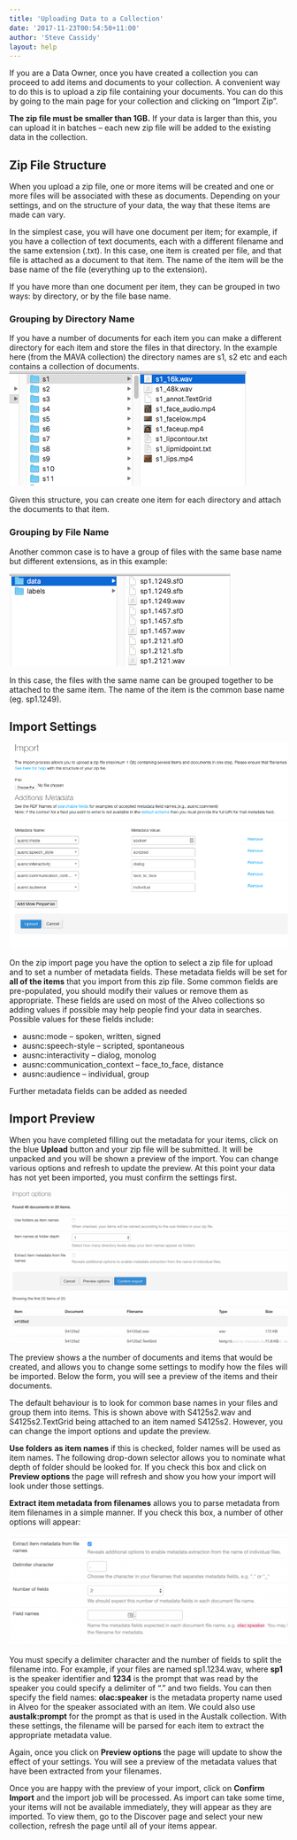 ```yaml
---
title: 'Uploading Data to a Collection'
date: '2017-11-23T00:54:50+11:00'
author: 'Steve Cassidy'
layout: help
---
```


If you are a Data Owner, once you have created a collection you can proceed to add items and documents to your collection. A convenient way to do this is to upload a zip file containing your documents. You can do this by going to the main page for your collection and clicking on “Import Zip”.

**The zip file must be smaller than 1GB.** If your data is larger than this, you can upload it in batches – each new zip file will be added to the existing data in the collection.

## Zip File Structure

When you upload a zip file, one or more items will be created and one or more files will be associated with these as documents. Depending on your settings, and on the structure of your data, the way that these items are made can vary.

In the simplest case, you will have one document per item; for example, if you have a collection of text documents, each with a different filename and the same extension (.txt). In this case, one item is created per file, and that file is attached as a document to that item. The name of the item will be the base name of the file (everything up to the extension).

If you have more than one document per item, they can be grouped in two ways: by directory, or by the file base name.

### Grouping by Directory Name

If you have a number of documents for each item you can make a different directory for each item and store the files in that directory. In the example here (from the MAVA collection) the directory names are s1, s2 etc and each contains a collection of documents. ![screen shot of a file system](/assets/files/2017/12/Screen-Shot-2017-12-05-at-4.50.19-pm.png)

Given this structure, you can create one item for each directory and attach the documents to that item.

### Grouping by File Name

Another common case is to have a group of files with the same base name but different extensions, as in this example:

![screen shot of file system](/assets/files/2017/12/Screen-Shot-2017-12-05-at-4.53.11-pm.png)

In this case, the files with the same name can be grouped together to be attached to the same item. The name of the item is the common base name (eg. sp1.1249).

## Import Settings

![screen shot of import settings](/assets/files/2017/12/Screen-Shot-2017-12-05-at-5.12.03-pm.png)

On the zip import page you have the option to select a zip file for upload and to set a number of metadata fields. These metadata fields will be set for **all of the items** that you import from this zip file. Some common fields are pre-populated, you should modify their values or remove them as appropriate. These fields are used on most of the Alveo collections so adding values if possible may help people find your data in searches. Possible values for these fields include:

- ausnc:mode – spoken, written, signed
- ausnc:speech-style – scripted, spontaneous
- ausnc:interactivity – dialog, monolog
- ausnc:communication\_context – face\_to\_face, distance
- ausnc:audience – individual, group

Further metadata fields can be added as needed

## Import Preview

When you have completed filling out the metadata for your items, click on the blue **Upload** button and your zip file will be submitted. It will be unpacked and you will be shown a preview of the import. You can change various options and refresh to update the preview. At this point your data has not yet been imported, you must confirm the settings first.

![Screen Shot of zip upload options](/assets/files/2017/12/Screen-Shot-2017-12-05-at-6.20.04-pm-1024x562.png)

The preview shows a the number of documents and items that would be created, and allows you to change some settings to modify how the files will be imported. Below the form, you will see a preview of the items and their documents.

The default behaviour is to look for common base names in your files and group them into items. This is shown above with S4125s2.wav and S4125s2.TextGrid being attached to an item named S4125s2. However, you can change the import options and update the preview.

**Use folders as item names** if this is checked, folder names will be used as item names. The following drop-down selector allows you to nominate what depth of folder should be looked for. If you check this box and click on **Preview options** the page will refresh and show you how your import will look under those settings.

**Extract item metadata from filenames** allows you to parse metadata from item filenames in a simple manner. If you check this box, a number of other options will appear:

![Screen Shot filename parse options](/assets/files/2017/12/Screen-Shot-2017-12-05-at-6.28.56-pm-1024x409.png)

You must specify a delimiter character and the number of fields to split the filename into. For example, if your files are named sp1.1234.wav, where **sp1** is the speaker identifier and **1234** is the prompt that was read by the speaker you could specify a delimiter of “.” and two fields. You can then specify the field names: **olac:speaker** is the metadata property name used in Alveo for the speaker associated with an item. We could also use **austalk:prompt** for the prompt as that is used in the Austalk collection. With these settings, the filename will be parsed for each item to extract the appropriate metadata value.

Again, once you click on **Preview options** the page will update to show the effect of your settings. You will see a preview of the metadata values that have been extracted from your filenames.

Once you are happy with the preview of your import, click on **Confirm Import** and the import job will be processed. As import can take some time, your items will not be available immediately, they will appear as they are imported. To view them, go to the Discover page and select your new collection, refresh the page until all of your items appear.
